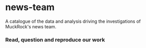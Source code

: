 # news-team
A catalogue of the data and analysis driving the investigations of MuckRock's news team. 

### Read, question and reproduce our work 
